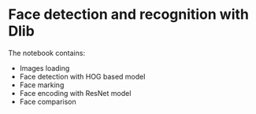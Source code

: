 # Face detection and recognition with Dlib

The notebook contains:
- Images loading
- Face detection with HOG based model
- Face marking
- Face encoding with ResNet model
- Face comparison
